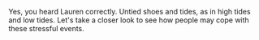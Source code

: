 Yes, you heard Lauren correctly. Untied shoes and tides, as in high tides and
low tides. Let's take a closer look to see how people may cope with these
stressful events.
